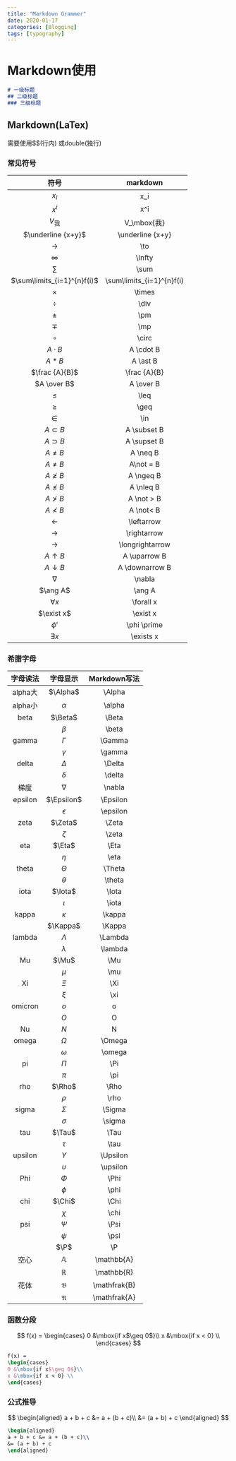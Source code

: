 ```yaml
---
title: "Markdown Grammer"
date: 2020-01-17
categories: [Blogging]
tags: [typography]
---
```


# Markdown使用

```markdown
# 一级标题
## 二级标题
### 三级标题
```

##  Markdown(LaTex)

需要使用$$(行内) 或double(独行) 

### 常见符号

|            符号             |         markdown          |
| :-------------------------: | :-----------------------: |
|            $x_i$            |            x_i            |
|            $x^i$            |            x^i            |
|        $V_\mbox{我}$        |        V_\mbox{我}        |
|     $\underline {x+y}$      |     \underline {x+y}      |
|            $\to$            |            \to            |
|          $\infty$           |          \infty           |
|           $\sum$            |           \sum            |
| $\sum\limits_{i=1}^{n}f(i)$ | \sum\limits_{i=1}^{n}f(i) |
|          $\times$           |          \times           |
|           $\div$            |           \div            |
|            $\pm$            |            \pm            |
|            $\mp$            |            \mp            |
|           $\circ$           |           \circ           |
|         $A\cdot B$          |         A \cdot B         |
|         $A \ast B$          |         A \ast B          |
|       $\frac {A}{B}$        |       \frac {A}{B}        |
|         $A \over B$         |         A \over B         |
|           $\leq$            |           \leq            |
|           $\geq$            |           \geq            |
|            $\in$            |            \in            |
|        $A \subset B$        |        A \subset B        |
|        $A \supset B$        |        A \supset B        |
|         $A \neq B$          |         A \neq B          |
|         $A\not = B$         |         A\not = B         |
|         $A \ngeq B$         |         A \ngeq B         |
|         $A \nleq B$         |         A \nleq B         |
|        $A \not > B$         |        A \not > B         |
|         $A \not< B$         |         A \not< B         |
|        $\leftarrow$         |        \leftarrow         |
|        $\rightarrow$        |        \rightarrow        |
|      $\longrightarrow$      |      \longrightarrow      |
|       $A \uparrow B$        |       A \uparrow B        |
|      $A \downarrow B$       |      A \downarrow B       |
|          $\nabla$           |          \nabla           |
|          $\ang A$           |          \ang A           |
|         $\forall x$         |         \forall x         |
|         $\exist x$          |         \exist x          |
|        $\phi \prime$        |        \phi \prime        |
|         $\exists x$         |         \exists x         |

### 希腊字母

| 字母读法 |    字母显示    | Markdown写法 |
| :------: | :------------: | :----------: |
| alpha大  |    $\Alpha$    |    \Alpha    |
| alpha小  |    $\alpha$    |    \alpha    |
|   beta   |    $\Beta$     |    \Beta     |
|          |    $\beta$     |    \beta     |
|  gamma   |    $\Gamma$    |    \Gamma    |
|          |    $\gamma$    |    \gamma    |
|  delta   |    $\Delta$    |    \Delta    |
|          |    $\delta$    |    \delta    |
|   梯度   |    $\nabla$    |    \nabla    |
| epsilon  |   $\Epsilon$   |   \Epsilon   |
|          |   $\epsilon$   |   \epsilon   |
|   zeta   |    $\Zeta$     |    \Zeta     |
|          |    $\zeta$     |    \zeta     |
|   eta    |     $\Eta$     |     \Eta     |
|          |     $\eta$     |     \eta     |
|  theta   |    $\Theta$    |    \Theta    |
|          |    $\theta$    |    \theta    |
|   iota   |    $\Iota$     |    \Iota     |
|          |    $\iota$     |    \iota     |
|  kappa   |    $\kappa$    |    \kappa    |
|          |    $\Kappa$    |    \Kappa    |
|  lambda  |   $\Lambda$    |   \Lambda    |
|          |   $\lambda$    |   \lambda    |
|    Mu    |     $\Mu$      |     \Mu      |
|          |     $\mu$      |     \mu      |
|    Xi    |     $\Xi$      |     \Xi      |
|          |     $\xi$      |     \xi      |
| omicron  |      $o$       |      o       |
|          |      $O$       |      O       |
|    Nu    |      $N$       |      N       |
|  omega   |    $\Omega$    |    \Omega    |
|          |    $\omega$    |    \omega    |
|    pi    |     $\Pi$      |     \Pi      |
|          |     $\pi$      |     \pi      |
|   rho    |     $\Rho$     |     \Rho     |
|          |     $\rho$     |     \rho     |
|  sigma   |    $\Sigma$    |    \Sigma    |
|          |    $\sigma$    |    \sigma    |
|   tau    |     $\Tau$     |     \Tau     |
|          |     $\tau$     |     \tau     |
| upsilon  |   $\Upsilon$   |   \Upsilon   |
|          |   $\upsilon$   |   \upsilon   |
|   Phi    |     $\Phi$     |     \Phi     |
|          |     $\phi$     |     \phi     |
|   chi    |     $\Chi$     |     \Chi     |
|          |     $\chi$     |     \chi     |
|   psi    |     $\Psi$     |     \Psi     |
|          |     $\psi$     |     \psi     |
|          |      $\P$      |      \P      |
|   空心   |  $\mathbb{A}$  |  \mathbb{A}  |
|          |  $\mathbb{R}$  |  \mathbb{R}  |
|   花体   | $\mathfrak{B}$ | \mathfrak{B} |
|          | $\mathfrak{A}$ | \mathfrak{A} |

### 函数分段

$$
f(x) = 
\begin{cases}
0 &\mbox{if x$\geq 0$}\\
x &\mbox{if x < 0} \\
\end{cases}
$$

```latex
f(x) = 
\begin{cases}
0 &\mbox{if x$\geq 0$}\\
x &\mbox{if x < 0} \\
\end{cases}
```

### 公式推导

$$
\begin{aligned}
a + b + c &= a + (b + c)\\
&= (a + b) + c
\end{aligned}
$$

```latex
\begin{aligned}
a + b + c &= a + (b + c)\\
&= (a + b) + c
\end{aligned}
```

